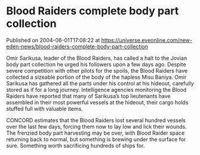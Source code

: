 # Blood Raiders complete body part collection
Published on 2004-06-01T17:08:22 at https://universe.eveonline.com/new-eden-news/blood-raiders-complete-body-part-collection

Omir Sarikusa, leader of the Blood Raiders, has called a halt to the Jovian body part collection he urged his followers upon a few days ago. Despite severe competition with other pilots for the spoils, the Blood Raiders have collected a sizeable portion of the body of the hapless Misu Baniya. Omir Sarikusa has gathered all the parts under his control at his hideout, carefully stored as if for a long journey. Intelligence agencies monitoring the Blood Raiders have reported that many of Sarikusa’s top lieutenants have assembled in their most powerful vessels at the hideout, their cargo holds stuffed full with valuable items.   
  
CONCORD estimates that the Blood Raiders lost several hundred vessels over the last few days, forcing them now to lay low and lick their wounds. The frenzied body part harvesting may be over, with Blood Raider space returning back to normal, but something is brewing under the surface for sure. Something worth sacrificing hundreds of ships for.

